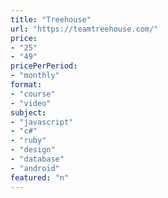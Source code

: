 ```yaml
---
title: "Treehouse"
url: "https://teamtreehouse.com/"
price: 
- "25"
- "49"
pricePerPeriod: 
- "monthly"
format: 
- "course"
- "video"
subject: 
- "javascript"
- "c#"
- "ruby"
- "design"
- "database"
- "android"
featured: "n"
---
```

